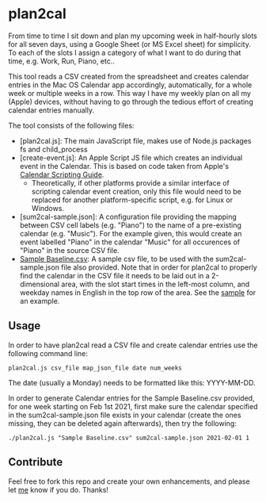 # plan2cal
From time to time I sit down and plan my upcoming week in half-hourly slots for all seven days, using a Google Sheet (or MS Excel sheet) for simplicity. To each of the slots I assign a category of what I want to do during that time, e.g. Work, Run, Piano, etc..

This tool reads a CSV created from the spreadsheet and creates calendar entries in the Mac OS Calendar app accordingly, automatically, for a whole week or multiple weeks in a row. This way I have my weekly plan on all my (Apple) devices, without having to go through the tedious effort of creating calendar entries manually.

The tool consists of the following files:

* [plan2cal.js]: The main JavaScript file, makes use of Node.js packages fs and child_process
* [create-event.js]: An Apple Script JS file which creates an individual event in the Calendar. This is based on code taken from Apple's [Calendar Scripting Guide](https://developer.apple.com/library/archive/documentation/AppleApplications/Conceptual/CalendarScriptingGuide/index.html).
  * Theoretically, if other platforms provide a similar interface of scripting calendar event creation, only this file would need to be replaced for another platform-specific script, e.g. for Linux or Windows.
* [sum2cal-sample.json]: A configuration file providing the mapping between CSV cell labels (e.g. "Piano") to the name of a pre-existing calendar (e.g. "Music"). For the example given, this would create an event labelled "Piano" in the calendar "Music" for all occurences of "Piano" in the source CSV file.
* [Sample Baseline.csv](Sample%20Baseline.csv): A sample csv file, to be used with the sum2cal-sample.json file also provided. Note that in order for plan2cal to properly find the calendar in the CSV file it needs to be laid out in a 2-dimensional area, with the slot start times in the left-most column, and weekday names in English in the top row of the area. See the [sample](Sample%20Baseline.csv) for an example.

## Usage

In order to have plan2cal read a CSV file and create calendar entries use the following command line:
```
plan2cal.js csv_file map_json_file date num_weeks
```

The date (usually a Monday) needs to be formatted like this: YYYY-MM-DD. 

In order to generate Calendar entries for the Sample Baseline.csv provided, for one week starting on Feb 1st 2021, first make sure the calendar specified in the sum2cal-sample.json file exists in your calendar (create the ones missing, they can be deleted again afterwards), then try the following:

```
./plan2cal.js "Sample Baseline.csv" sum2cal-sample.json 2021-02-01 1
```

## Contribute

Feel free to fork this repo and create your own enhancements, and please let [me](mailto:cbolik@gmx.net) know if you do. Thanks!
